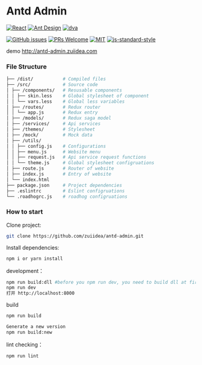 # Antd Admin

[![React](https://img.shields.io/badge/react-^15.6.1-brightgreen.svg?style=flat-square)](https://github.com/facebook/react)
[![Ant Design](https://img.shields.io/badge/ant--design-^2.11.2-yellowgreen.svg?style=flat-square)](https://github.com/ant-design/ant-design)
[![dva](https://img.shields.io/badge/dva-^2.0.1-orange.svg?style=flat-square)](https://github.com/dvajs/dva)

[![GitHub issues](https://img.shields.io/github/issues/zuiidea/antd-admin.svg?style=flat-square)](https://github.com/zuiidea/antd-admin)
[![PRs Welcome](https://img.shields.io/badge/PRs-welcome-brightgreen.svg?style=flat-square)](https://github.com/zuiidea/antd-admin/pulls)
[![MIT](https://img.shields.io/dub/l/vibe-d.svg?style=flat-square)](http://opensource.org/licenses/MIT)
[![js-standard-style](https://img.shields.io/badge/code%20style-standard-brightgreen.svg)](http://standardjs.com)

demo <http://antd-admin.zuiidea.com>


### File Structure

```bash
├── /dist/           # Compiled files 
├── /src/            # Source code
│ ├── /components/   # Resusable components
│ │ ├── skin.less    # Global stylesheet of component
│ │ └── vars.less    # Global less variables
│ ├── /routes/       # Redux router
│ │ └── app.js       # Redux entry
│ ├── /models/       # Redux saga model
│ ├── /services/     # Api services
│ ├── /themes/       # Stylesheet
│ ├── /mock/         # Mock data
│ ├── /utils/         
│ │ ├── config.js    # Configurations
│ │ ├── menu.js      # Website menu
│ │ ├── request.js   # Api service request functions
│ │ └── theme.js     # Global stylesheet configruations
│ ├── route.js       # Router of website
│ ├── index.js       # Entry of website
│ └── index.html     
├── package.json     # Project dependencies 
├── .eslintrc        # Eslint configruations
└── .roadhogrc.js    # roadhog configruations
```


### How to start

Clone project:

```bash
git clone https://github.com/zuiidea/antd-admin.git
```

Install dependencies:

```bash
npm i or yarn install
```

development：

```bash
npm run build:dll #before you npm run dev, you need to build dll at first time
npm run dev
打开 http://localhost:8000
```

build
```bash
npm run build

Generate a new version
npm run build:new
```

lint checking：

```bash
npm run lint
```
